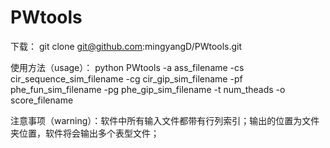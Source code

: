 # PWtools

下载： git clone git@github.com:mingyangD/PWtools.git

使用方法（usage）： python PWtools -a ass_filename -cs cir_sequence_sim_filename -cg cir_gip_sim_filename -pf phe_fun_sim_filename -pg phe_gip_sim_filename -t num_theads -o score_filename

注意事项（warning）：软件中所有输入文件都带有行列索引；输出的位置为文件夹位置，软件将会输出多个表型文件；
